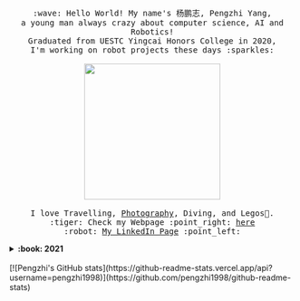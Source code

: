 <p align="center">
  <br>
  <samp>
    :wave: Hello World! My name's 杨鹏志, Pengzhi Yang, 
    <br> a young man always crazy about computer science, AI and Robotics!
    <br> Graduated from UESTC Yingcai Honors College in 2020,
      <br>I'm working on robot projects these days :sparkles:<br><br>
    <img src="https://i.imgur.com/BnWJI6O.gif" width="240px" align="center">
    <br><br>
    I love Travelling, <a href="https://500px.com/p/Y_Marcus?view=photos">Photography</a>, Diving, and Legos🧱. <br>
    :tiger: Check my Webpage :point_right: <a href="https://pengzhi1998.com/#about">here</a><br>
    :robot: <a href="https://www.linkedin.com/in/%E9%B9%8F%E5%BF%97-%E6%9D%A8-751a67181/">My LinkedIn Page</a> :point_left:
  </samp>
</p>

<details>
  <summary><b>:book: 2021 </b></summary>
  This has been a difficult year for everyone and for me. But still a long way to go, still full of hope and enthusiasm, and still working on the amazing projects!<br>
  Feel free to contact me if you have any question about my projects or if you are curious about me! 😄 
</details>

<br>
[![Pengzhi's GitHub stats](https://github-readme-stats.vercel.app/api?username=pengzhi1998)](https://github.com/pengzhi1998/github-readme-stats)
